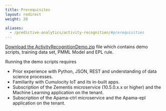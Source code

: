 ```yaml
---
title: Prerequisites
layout: redirect
weight: 20

aliases:
  - /predictive-analytics/activity-recognition/#prerequisities
---
```


[Download the ActivityRecognitionDemo.zip](/files/zementis/ActivityRecognitionDemo.zip) file which contains demo scripts, training data set, PMML Model and EPL rule.

Running the demo scripts requires 

* Prior experience with Python, JSON, REST and understanding of data science processes.
* Familiarity with Cumulocity IoT and its in-built apps.
* Subscription of the Zementis microservice (10.5.0.x.x or higher) and the Machine Learning application on the tenant.
* Subscription of the Apama-ctrl microservice and the Apama-epl application on the tenant.